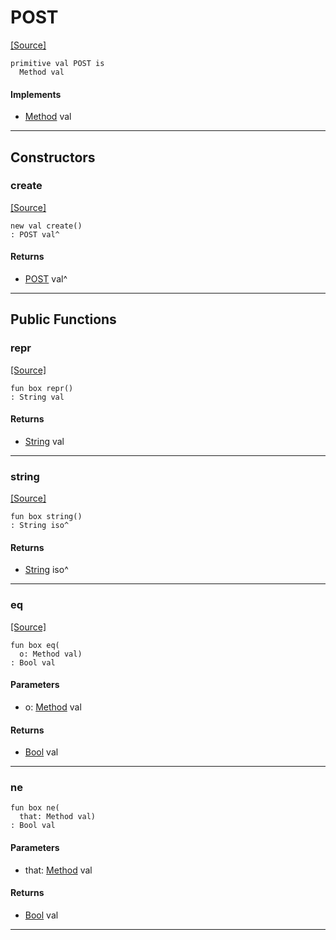 # POST
<span class="source-link">[[Source]](src/http_server/method.md#L41)</span>
```pony
primitive val POST is
  Method val
```

#### Implements

* [Method](http_server-Method.md) val

---

## Constructors

### create
<span class="source-link">[[Source]](src/http_server/method.md#L41)</span>


```pony
new val create()
: POST val^
```

#### Returns

* [POST](http_server-POST.md) val^

---

## Public Functions

### repr
<span class="source-link">[[Source]](src/http_server/method.md#L42)</span>


```pony
fun box repr()
: String val
```

#### Returns

* [String](builtin-String.md) val

---

### string
<span class="source-link">[[Source]](src/http_server/method.md#L43)</span>


```pony
fun box string()
: String iso^
```

#### Returns

* [String](builtin-String.md) iso^

---

### eq
<span class="source-link">[[Source]](src/http_server/method.md#L44)</span>


```pony
fun box eq(
  o: Method val)
: Bool val
```
#### Parameters

*   o: [Method](http_server-Method.md) val

#### Returns

* [Bool](builtin-Bool.md) val

---

### ne



```pony
fun box ne(
  that: Method val)
: Bool val
```
#### Parameters

*   that: [Method](http_server-Method.md) val

#### Returns

* [Bool](builtin-Bool.md) val

---

